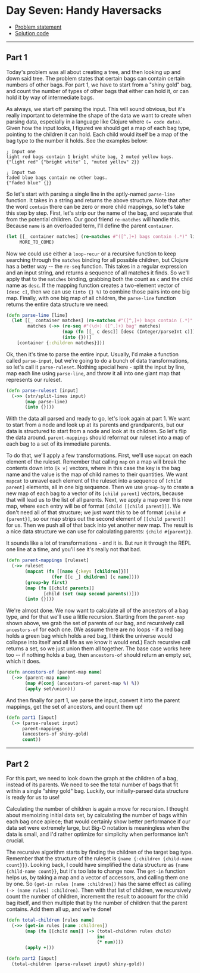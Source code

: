 # Day Seven: Handy Haversacks

* [Problem statement](https://adventofcode.com/2020/day/6)
* [Solution code](https://github.com/abyala/advent-2020-clojure/blob/master/src/advent_2020_clojure/day06.clj)

---

## Part 1

Today's problem was all about creating a tree, and then looking up and down said tree. The problem states that certain
bags can contain certain numbers of other bags. For part 1, we have to start from a "shiny gold" bag, and count the
number of types of other bags that either can hold it, or can hold it by way of intermediate bags.

As always, we start off parsing the input. This will sound obvious, but it's really important to determine the shape
of the data we want to create when parsing data, especially in a language like Clojure where `(= code data)`. Given
how the input looks, I figured we should get a map of each bag type, pointing to the children it can hold.  Each child
would itself be a map of the bag type to the number it holds.  See the examples below:

```
; Input one
light red bags contain 1 bright white bag, 2 muted yellow bags.
{"light red" {"bright white" 1, "muted yellow" 2}}

; Input two
faded blue bags contain no other bags.
{"faded blue" {}}
```
 
 So let's start with parsing a single line in the aptly-named `parse-line` function. It takes in a string and returns
 the above structure. Note that after the word `contain` there can be zero or more child mappings, so let's take this
 step by step. First, let's strip our the name of the bag, and separate that from the potential children. Our good
 friend `re-matches` will handle this. Because `name` is an overloaded term, I'll define the parent `container`.
 
```clojure
(let [[_ container matches] (re-matches #"([^,]+) bags contain (.*)" line)
     MORE_TO_COME)
```

Now we could use either a `loop-recur` or a recursive function to keep searching through the `matches` binding for all
possible children, but Clojure has a better way -- the `re-seq` function. This takes in a regular expression and an 
input string, and returns a sequence of all matches it finds.  So we'll apply that to the `matches` binding, grabbing
both the count as `c` and the child name as `desc`. If the mapping function creates a two-element vector of 
`[desc c]`, then we can use `(into {} %)` to combine those pairs into one big map. Finally, with one big map of all
children, the `parse-line` function returns the entire data structure we need:

```clojure
(defn parse-line [line]
  (let [[_ container matches] (re-matches #"([^,]+) bags contain (.*)" line)
        matches (->> (re-seq #"(\d+) ([^,]+) bag" matches)
                     (map (fn [[_ c desc]] [desc (Integer/parseInt c)]))
                     (into {}))]
    [container {:children matches}]))
```

Ok, then it's time to parse the entire input. Usually, I'd make a function called `parse-input`, but we're going to do
a bunch of data transformations, so let's call it `parse-ruleset`. Nothing special here - split the input by line, map
each line using `parse-line`, and throw it all into one giant map that represents our ruleset.

```clojure
(defn parse-ruleset [input]
  (->> (str/split-lines input)
       (map parse-line)
       (into {})))
```

With the data all parsed and ready to go, let's look again at part 1. We want to start from a node and look up at its
parents and grandparents, but our data is structured to start from a node and look at its children. So let's flip the
data around. `parent-mappings` should reformat our ruleset into a map of each bag to a set of its immediate parents.

To do that, we'll apply a few transformations.  First, we'll use `mapcat` on each element of the ruleset. Remember that
calling `map` on a map will break the contents down into `[k v]` vectors, where in this case the key is the bag name 
and the value is the map of child names to their quantities. We want `mapcat` to unravel each element of the ruleset
into a sequence of `[child parent]` elements, all in one big sequence. Then we use `group-by` to create a new map of
each bag to a vector of its `[child parent]` vectors, because that will lead us to the list of all parents. Next,
we apply a map over this new map, where each entry will be of format `[child [[child parent]]]`. We don't need all of
that structure; we just want this to be of format `[child #{parent}]`, so our map strips out the second element of
`[[child parent]]` for us. Then we push all of that back into yet another new map. The result is a nice data structure
we can use for calculating parents:  `{child #{parent}}`.

It sounds like a lot of transformations - and it is. But run it through the REPL one line at a time, and you'll see
it's really not that bad.

```clojure
(defn parent-mappings [ruleset]
  (->> ruleset
       (mapcat (fn [[name {:keys [children]}]]
                 (for [[c _] children] [c name])))
       (group-by first)
       (map (fn [[child parents]]
              [child (set (map second parents))]))
       (into {})))
```

We're almost done. We now want to calculate all of the ancestors of a bag type, and for that we'll use a little
recursion. Starting from the `parent-map` shown above, we grab the set of parents of our bag, and recursively call
`ancestors-of` for each one. (We assume there are no loops - if a red bag holds a green bag which holds a red bag, 
I think the universe would collapse into itself and all life as we know it would end.) Each recursive call returns
a set, so we just union them all together. The base case works here too -- if nothing holds a bag, then
`ancestors-of` should return an empty set, which it does.

```clojure
(defn ancestors-of [parent-map name]
  (->> (parent-map name)
       (map #(conj (ancestors-of parent-map %) %))
       (apply set/union)))
```

And then finally for part 1, we parse the input, convert it into the parent mappings, get the set of ancestors, and
count them up!

```clojure
(defn part1 [input]
  (-> (parse-ruleset input)
      parent-mappings
      (ancestors-of shiny-gold)
      count))
```

---

## Part 2

For this part, we need to look down the graph at the children of a bag, instead of its parents. We need to see the
total number of bags that fit within a single "shiny gold" bag. Luckily, our initially-parsed data structure is ready
for us to use!

Calculating the number of children is again a move for recursion. I thought about memoizing initial data set, by
calculating the number of bags within each bag once apiece; that would certainly show better performance if our data
set were extremely large, but Big-O notation is meaningless when the data is small, and I'd rather optimize for
simplicity when performance isn't crucial.

The recursive algorithm starts by finding the children of the target bag type. Remember that the structure of the
ruleset is `{name {:children {child-name count}}}`. Looking back, I could have simplified the data structure as
`{name {child-name count}}`, but it's too late to change now. The `get-in` function helps us, by taking a map and
a vector of accessors, and calling them one by one. So `(get-in rules [name :children])` has the same effect as
calling `(-> (name rules) :children)`. Then with that list of children, we recursively count the number of children,
increment the result to account for the child bag itself, and then multiple that by the number of children that the
parent contains.  Add them all up, and we're done!

```clojure
(defn total-children [rules name]
  (->> (get-in rules [name :children])
       (map (fn [[child num]] (-> (total-children rules child)
                                  inc
                                  (* num))))
       (apply +)))

(defn part2 [input]
  (total-children (parse-ruleset input) shiny-gold))
```